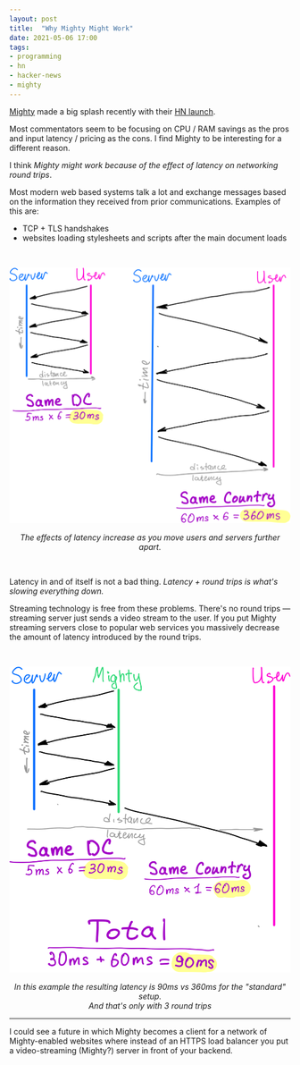 ```yaml
---
layout: post
title:  "Why Mighty Might Work"
date: 2021-05-06 17:00
tags:
- programming
- hn
- hacker-news
- mighty
---
```


[Mighty](https://www.mightyapp.com/) made a big splash recently with their [HN launch](https://news.ycombinator.com/item?id=26957215).

Most commentators seem to be focusing on CPU / RAM savings as the pros and input latency / pricing as the cons. I find Mighty to be interesting for a different reason.

I think *Mighty might work because of the effect of latency on networking round trips*.

Most modern web based systems talk a lot and exchange messages based on the information they received from prior communications. Examples of this are:
* TCP + TLS handshakes
* websites loading stylesheets and scripts after the main document loads

&nbsp;

![latency-close-vs-far](/assets/mighty-3.png)
<center>
<i>The effects of latency increase as you move users and servers further apart.</i>
</center>

&nbsp;

Latency in and of itself is not a bad thing. *Latency + round trips is what's slowing everything down.*

Streaming technology is free from these problems. There's no round trips — streaming server just sends a video stream to the user. If you put Mighty streaming servers close to popular web services you massively decrease the amount of latency introduced by the round trips.

&nbsp;

![latency-close-vs-far](/assets/mighty-4.png)
<center>
<i>In this example the resulting latency is 90ms vs 360ms for the "standard" setup.<br> And that's only with 3 round trips</i>
</center>


---


I could see a future in which Mighty becomes a client for a network of Mighty-enabled websites where instead of an HTTPS load balancer you put a video-streaming (Mighty?) server in front of your backend. 

